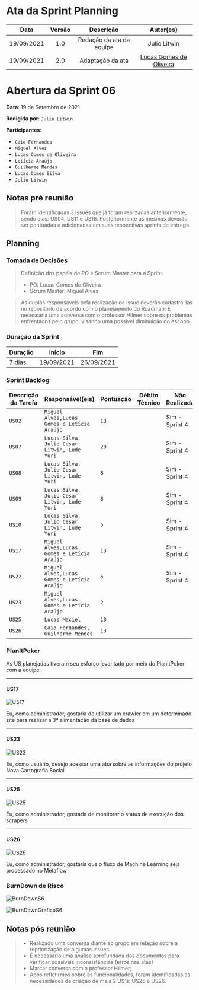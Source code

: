 # Ata da Sprint Planning 
|    Data    | Versão |         Descrição         |           Autor(es)           |
| :--------: | :----: | :-----------------------: | :---------------------------: |
| 19/09/2021 |  1.0   | Redação da ata da equipe | Julio Litwin|
| 19/09/2021 |  2.0   | Adaptação da ata         | [Lucas Gomes de Oliveira](https://github.com/LGomees) |


# Abertura da Sprint 06
**Data**: 19 de Setembro de 2021

**Redigida por**: `Julio Litwin`

**Participantes**: 
* ```Caio Fernandes```
* ```Miguel Alves```
* ```Lucas Gomes de Oliveira```
* ```Letícia Araújo```
* ```Guilherme Mendes```
* ```Lucas Gomes Silva```
* ```Julio Litwin```

## Notas pré reunião
> Foram identificadas 3 issues que já foram realizadas anteriormente, sendo elas: US04, US11 e US16. Posteriormente as mesmas deverão ser pontuadas e adicionadas em suas respectivas sprints de entrega.

## Planning
### Tomada de Decisões
> Definição dos papéis de PO e Scrum Master para a Sprint.
>* PO: Lucas Gomes de Oliveira
>* Scrum Master: Miguel Alves

> As duplas responsáveis pela realização da issue deverão cadastrá-las no repositório de acordo com o planejamento do Roadmap;
> É necessária uma conversa com o professor Hilmer sobre os problemas enfrentados pelo grupo, visando uma possível diminuição do escopo.


### Duração da Sprint

| Duração |   Início   |     Fim    |
| ------- | ---------- | ---------- |
| 7 dias  | 19/09/2021 | 26/09/2021 |

### Sprint Backlog

| Descrição da Tarefa | Responsável(eis) | Pontuação | Débito Técnico | Não Realizada |
| ------------------- | ---------------- | --------- | ------- | -------- |
| ```US02``` | ```Miguel Alves,Lucas Gomes e Letícia Araújo``` | ```13``` | | Sim - Sprint 4 |
| ```US07``` | ```Lucas Silva, Julio Cesar Litwin, Lude Yuri``` | ```20``` | | Sim - Sprint 4 |
| ```US08``` | ```Lucas Silva, Julio Cesar Litwin, Lude Yuri``` | ```8``` | | Sim - Sprint 4 |
| ```US09``` | ```Lucas Silva, Julio Cesar Litwin, Lude Yuri``` | ```8``` | | Sim - Sprint 4 |
| ```US10``` | ```Lucas Silva, Julio Cesar Litwin, Lude Yuri``` | ```5``` | | Sim - Sprint 4 |
| ```US17``` | ```Miguel Alves,Lucas Gomes e Letícia Araújo``` | ```13``` | | Sim - Sprint 4 |
| ```US22``` | ```Miguel Alves,Lucas Gomes e Letícia Araújo``` | ```5``` | | Sim - Sprint 4 |
| ```US23``` | ```Miguel Alves,Lucas Gomes e Letícia Araújo``` | ```2``` | | |
| ```US25``` | ```Lucas Maciel``` | ```13``` | | |
| ```US26``` | ```Caio Fernandes, Guilherme Mendes``` | ```13``` | | |

### PlanItPoker
As US planejadas tiveram seu esforço levantado por meio do PlanItPoker com a equipe.


------
#### US17
![US17](https://i.imgur.com/TeWucl0.jpg)

Eu, como administrador, gostaria de utilizar um crawler em um determinado site para realizar a 3ª alimentação da base de dados 

------

#### US23
![US23](https://i.imgur.com/7vDpG9c.jpg)

Eu, como usuário, desejo acessar uma aba sobre as informações do projeto Nova Cartografia Social

------
#### US25
![US25](https://i.imgur.com/7vDpG9c.jpg)

Eu, como administrador, gostaria de monitorar o status de execução dos scrapers 

------
#### US26
![US26](https://i.imgur.com/7vDpG9c.jpg)

Eu, como administrador, gostaria que o fluxo de Machine Learning seja processado no Metaflow

### BurnDown de Risco


![BurnDownS6](https://i.imgur.com/U5ySE8H.jpg)

![BurnDownGraficoS6](https://i.imgur.com/QapDki4.png)


## Notas pós reunião

> - Realizado uma conversa diante ao grupo em relação sobre a repriorização de algumas issues.
> - É necessário uma análise aprofundada dos documentos para verificar possíveis inconsistências (erros nas atas)
> - Marcar conversa com o professor Hilmer;
> - Após refletirmos sobre as funcionalidades, foram identificadas as necessidades de criação de mais 2 US's: US25 e US26.